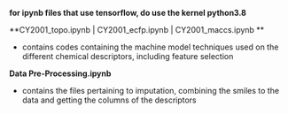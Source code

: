 __for ipynb files that use tensorflow, do use the kernel python3.8__

**CY2001_topo.ipynb | CY2001_ecfp.ipynb | CY2001_maccs.ipynb  ** 
- contains codes containing the machine model techniques used on the different chemical descriptors, including feature selection

**Data Pre-Processing.ipynb**
- contains the files pertaining to imputation, combining the smiles to the data and getting the columns of the descriptors
